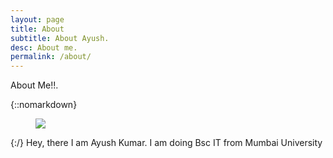 ```yaml
---
layout: page
title: About
subtitle: About Ayush.
desc: About me.
permalink: /about/
---
```


<div class="pretty-links">

<div class="lead lead-about">About Me!!.
</div>

{::nomarkdown} 
<figure class="site-profile">
    <img src="{{ site.baseurl }}/assets/img/profile.png">
</figure>
{:/}
Hey, there I am Ayush Kumar. I am doing Bsc IT from Mumbai University
</div>
